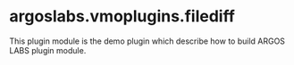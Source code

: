 # argoslabs.vmoplugins.filediff

This plugin module is the demo plugin which describe how to build 
ARGOS LABS plugin module.
